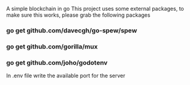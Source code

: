 A simple blockchain in go
This project uses some external packages, to make sure this works, please grab the following packages 
### go get github.com/davecgh/go-spew/spew
### go get github.com/gorilla/mux
### go get github.com/joho/godotenv

In .env file write the available port for the server